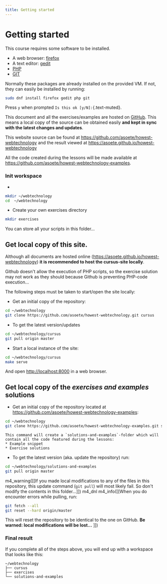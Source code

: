```yaml
---
title: Getting started
---
```


# Getting started

This course requires some software to be installed.

* A web browser: [firefox](https://firefox.com)
* A text editor: [gedit](https://wiki.gnome.org/Apps/Gedit)
* [PHP](http://www.php.net)
* [GIT](https://www.git-scm.com)

Normally these packages are already installed on the provided VM. If not, they
can easily be installed by running:

```{.bash .numberLines}
sudo dnf install firefox gedit php git
```

Press `y` when prompted `Is this ok [y/N]:`{.text-muted}.

This document and all the exercises/examples are hosted on [GitHub](https.github.com).
This means a local copy of the source can be obtained easily **and kept in
sync with the latest changes and updates**.

This website source can be found at
<https://github.com/asoete/howest-webtechnology> and the result viewed at
<https://asoete.github.io/howest-webtechnology>

All the code created during the lessons will be made available at
<https://github.com/asoete/howest-webtechnology-examples>.

### Init workspace

*
```{.bash .numberLines}
mkdir ~/webtechnology
cd  ~/webtechnology
```

* Create your own exercises directory
```{.bash .numberLines}
mkdir exercises
```

You can store all your scripts in this folder...

## Get local copy of this site.

Although all documents are hosted online
(<https://asoete.github.io/howest-webtechnology>) **it is recommended to host the
cursus-site locally**.

Github doesn't allow the execution of PHP scripts, so the exercise solution may
not work as they should because Github is preventing PHP-code execution...

The following steps must be taken to start/open the site locally:

* Get an initial copy of the repository:
```{.bash .numberLines}
cd ~/webtechnology
git clone https://github.com/asoete/howest-webtechnology.git cursus
```
* To get the latest version/updates
```{.bash .numberLines}
cd ~/webtechnology/cursus
git pull origin master
```
* Start a local instance of the site:
```{.bash .numberLines}
cd ~/webtechnology/cursus
make serve
```
And open <http://localhost:8000> in a web browser.

## Get local copy of the _exercises and examples_ solutions

* Get an initial copy of the repository located at <https://github.com/asoete/howest-webtechnology-examples>:

```{.bash .numberLines}
cd ~/webtechnology
git clone https://github.com/asoete/howest-webtechnology-examples.git solutions-and-examples
```
    This command will create a `solutions-and-examples`-folder which will contain all the code featured during the lessons:
    * Example snippet
    * Exercise solutions

* To get the latest version (aka. update the repository) run:
```{.bash .numberLines}
cd ~/webtechnology/solutions-and-examples
git pull origin master
```
m4_warning([[If you made local modifications to any of the files in this
repository, this update command (`git pull`) will most likely fail. So don't
modify the contents in this folder...]])
m4_dnl
m4_info([[When you do encounter errors while pulling, run:
```{.bash .numberLines}
git fetch --all
git reset --hard origin/master
```
This will reset the repository to be identical to the one on GitHub. **Be
warned: local modifications will be lost...**
]])

### Final result

If you complete all of the steps above, you will end up with a workspace that looks like this:

```
~/webtechnology
├── cursus
├── exercises
└── solutions-and-examples
```
